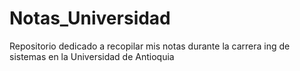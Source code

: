 # Notas_Universidad
Repositorio dedicado a recopilar mis notas durante la carrera ing de sistemas en la Universidad de Antioquia
